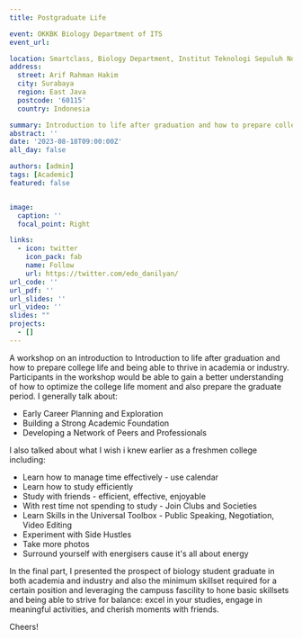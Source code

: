 ```yaml
---
title: Postgraduate Life

event: OKKBK Biology Department of ITS
event_url: 

location: Smartclass, Biology Department, Institut Teknologi Sepuluh Nopember
address:
  street: Arif Rahman Hakim
  city: Surabaya
  region: East Java
  postcode: '60115'
  country: Indonesia

summary: Introduction to life after graduation and how to prepare college life and being able to thrive in academia or industry.
abstract: ''
date: '2023-08-18T09:00:00Z'
all_day: false

authors: [admin]
tags: [Academic]
featured: false


image: 
  caption: ''
  focal_point: Right

links:
  - icon: twitter
    icon_pack: fab
    name: Follow
    url: https://twitter.com/edo_danilyan/
url_code: ''
url_pdf: ''
url_slides: ''
url_video: ''
slides: ""
projects:
  - []
---
```


A workshop on an introduction to Introduction to life after graduation and how to prepare college life and being able to thrive in academia or industry. Participants in the workshop would be able to gain a better understanding of how to optimize the college life moment and also prepare the graduate period. I generally talk about:
- Early Career Planning and Exploration
- Building a Strong Academic Foundation
- Developing a Network of Peers and Professionals

I also talked about what I wish i knew earlier as a freshmen college including:
- Learn how to manage time effectively - use calendar 
- Learn how to study efficiently 
- Study with friends - efficient, effective, enjoyable 
- With rest time not spending to study - Join Clubs and Societies 
- Learn Skills in the Universal Toolbox - Public Speaking, Negotiation, Video Editing 
- Experiment with Side Hustles 
- Take more photos 
- Surround yourself with energisers cause it's all about energy

In the final part, I presented the prospect of biology student graduate in both academia and industry and also the minimum skillset required for a certain position and leveraging the campuss fascility to hone basic skillsets and being able to strive for balance: excel in your studies, engage in meaningful activities, and cherish moments with friends.

Cheers!




